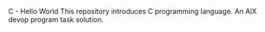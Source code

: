 C - Hello World
This repository introduces C programming language.
An AlX devop program task solution.
